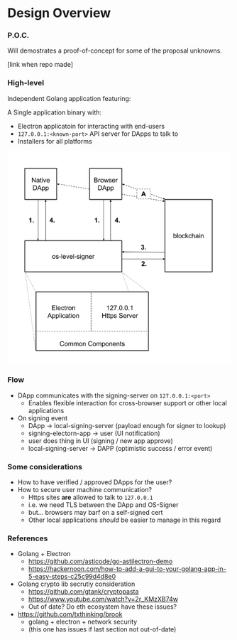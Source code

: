 # Design Overview

### P.O.C.

Will demostrates a proof-of-concept for some of the proposal unknowns.

[link when repo made]

### High-level

Independent Golang application featuring:

A Single application binary with:

- Electron applicatoin for interacting with end-users
- `127.0.0.1:<known-port>` API server for DApps to talk to
- Installers for all platforms


![Design Diagram](./os-level-signer.png)

### Flow


- DApp communicates with the signing-server on `127.0.0.1:<port>`
    - Enables flexible interaction for cross-browser support or other local applications
- On signing event
    - DApp -> local-signing-server (payload enough for signer to lookup)
    - signing-electorn-app -> user (UI notification)
    - user does thing in UI (signing / new app approve)
    - local-signing-server -> DAPP (optimistic success / error event)



### Some considerations

- How to have verified / approved DApps for the user?
- How to secure user machine communication?
    - Https sites __are__ allowed to talk to `127.0.0.1`
    - i.e. we need TLS between the DApp and OS-Signer
    - but... browsers may barf on a self-signed cert
    - Other local applications _should_ be easier to manage in this regard

### References

- Golang + Electron
    - https://github.com/asticode/go-astilectron-demo
    - https://hackernoon.com/how-to-add-a-gui-to-your-golang-app-in-5-easy-steps-c25c99d4d8e0
- Golang crypto lib secrutiy consideration
    - https://github.com/gtank/cryptopasta
    - https://www.youtube.com/watch?v=2r_KMzXB74w
    - Out of date? Do eth ecosystem have these issues?
- https://github.com/txthinking/brook
    - golang + electron + network security
    - (this one has issues if last section not out-of-date)

